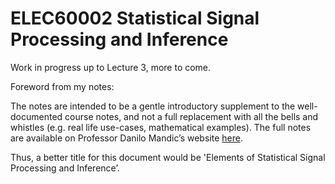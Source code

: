 
# ELEC60002 Statistical Signal Processing and Inference

Work in progress up to Lecture 3, more to come.

Foreword from my notes:

The notes are intended to be a gentle introductory supplement to the well-documented course notes, and not a full replacement with all the bells and whistles (e.g. real life use-cases, mathematical examples). The full notes are available on Professor Danilo Mandic’s website [here](https://www.commsp.ee.ic.ac.uk/~mandic/courses.htm).

Thus, a better title for this document would be 'Elements of Statistical Signal Processing and Inference’.

